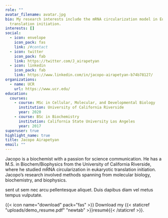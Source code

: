 ```yaml
---
role: ""
avatar_filename: avatar.jpg
bio: My research interests include the mRNA circularization model in Eukaryotic
  translation initiation.
interests: []
social:
  - icon: envelope
    icon_pack: fas
    link: /#contact
  - icon: twitter
    icon_pack: fab
    link: https://twitter.com/J_airapetyan
  - icon: linkedin
    icon_pack: fab
    link: https://www.linkedin.com/in/jacopo-airapetyan-b74b78127/
organizations:
  - name: UCR
    url: https://www.ucr.edu/
education:
  courses:
    - course: MSc in Cellular, Molecular, and Developmental Biology
      institution: University of California Riverside
      year: 2020
    - course: BSc in Biochemistry
      institution: California State University Los Angeles
      year: 2017
superuser: true
highlight_name: true
title: Jacopo Airapetyan
email: ""
---
```



Jacopo is a biochemist with a passion for science communication. He has a M.S. in Biochem/Biophysics from the University of California Riverside, where he studied mRNA circularization in eukaryotic translation initiation. Jacopo’s research involved methods spanning from molecular biology, biochemistry, and biophysics.





sent ut sem nec arcu pellentesque aliquet. Duis dapibus diam vel metus tempus vulputate.

{{< icon name="download" pack="fas" >}} Download my {{< staticref "uploads/demo_resume.pdf" "newtab" >}}resumé{{< /staticref >}}.
